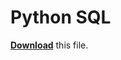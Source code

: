 # Python SQL
[<strong>Download</strong>](https://github.com/polalagi-dev/SQL-Managing/blame/main/python/sql_manage.py) this file.
